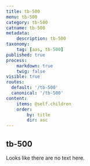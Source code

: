 ```yaml
---
title: tb-500
menu: tb-500
category: tb-500
catname: tb-500
metadata:
    description: tb-500
taxonomy:
    tag: [aas, tb-500]
published: true
process:
    markdown: true
    twig: false
visible: true
routes:
  default: '/tb-500'
  canonical: '/tb-500'
content:
    items: @self.children
    order:
        by: title
        dir: asc
---
```

## tb-500
Looks like there are no text here.
